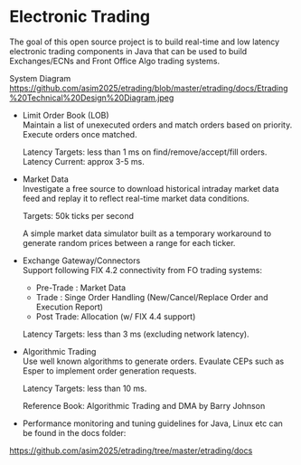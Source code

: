 Electronic Trading
========

The goal of this open source project is to build real-time and low latency electronic trading components in Java that can be used to build Exchanges/ECNs and Front Office Algo trading systems.  

System Diagram  
https://github.com/asim2025/etrading/blob/master/etrading/docs/Etrading%20Technical%20Design%20Diagram.jpeg


* Limit Order Book (LOB)  
  Maintain a list of unexecuted orders and match orders based on priority. Execute orders once matched.  

  Latency Targets: less than 1 ms on find/remove/accept/fill orders.
  Latency Current: approx 3-5 ms.


* Market Data  
  Investigate a free source to download historical intraday market data feed and replay it to reflect
  real-time market data conditions.

  Targets: 50k ticks per second

  A simple market data simulator built as a temporary workaround to generate random prices between a 
  range for each ticker.
  
  
* Exchange Gateway/Connectors  
  Support following FIX 4.2 connectivity from FO trading systems:
  * Pre-Trade : Market Data
  * Trade : Singe Order Handling (New/Cancel/Replace Order and Execution Report)
  * Post Trade: Allocation (w/ FIX 4.4 support)

  Latency Targets: less than 3 ms (excluding network latency).


* Algorithmic Trading  
  Use well known algorithms to generate orders.  Evaulate CEPs such as Esper to implement order generation requests.

  Latency Targets: less than 10 ms.

  Reference Book: Algorithmic Trading and DMA by Barry Johnson
  
  
* Performance monitoring and tuning guidelines for Java, Linux etc can be found in the docs folder:

https://github.com/asim2025/etrading/tree/master/etrading/docs
